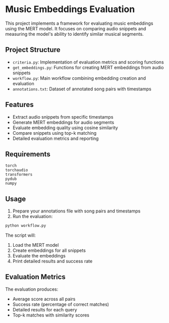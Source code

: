 # Music Embeddings Evaluation

This project implements a framework for evaluating music embeddings using the MERT model. It focuses on comparing audio snippets and measuring the model's ability to identify similar musical segments.

## Project Structure

- `criteria.py`: Implementation of evaluation metrics and scoring functions
- `get_embeddings.py`: Functions for creating MERT embeddings from audio snippets
- `workflow.py`: Main workflow combining embedding creation and evaluation
- `annotations.txt`: Dataset of annotated song pairs with timestamps

## Features

- Extract audio snippets from specific timestamps
- Generate MERT embeddings for audio segments
- Evaluate embedding quality using cosine similarity
- Compare snippets using top-k matching
- Detailed evaluation metrics and reporting

## Requirements

```
torch
torchaudio
transformers
pydub
numpy
```

## Usage

1. Prepare your annotations file with song pairs and timestamps
2. Run the evaluation:
```python
python workflow.py
```

The script will:
1. Load the MERT model
2. Create embeddings for all snippets
3. Evaluate the embeddings
4. Print detailed results and success rate

## Evaluation Metrics

The evaluation produces:
- Average score across all pairs
- Success rate (percentage of correct matches)
- Detailed results for each query
- Top-k matches with similarity scores 